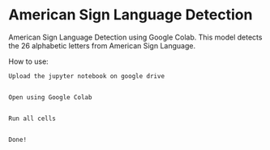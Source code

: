 # American Sign Language Detection


American Sign Language Detection using Google Colab. This model detects the 26 alphabetic letters from American Sign Language.


How to use:
    
    
    Upload the jupyter notebook on google drive
    
    
    Open using Google Colab
    
    
    Run all cells
    
    
    Done!

